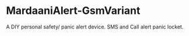 # MardaaniAlert-GsmVariant
A DIY personal safety/ panic alert device. SMS and Call alert panic locket.
